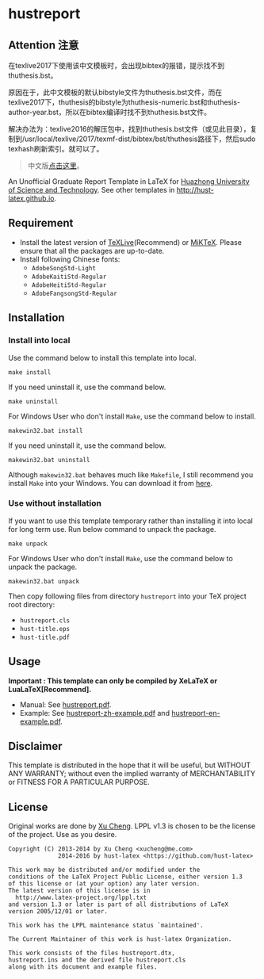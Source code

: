 hustreport
==========

## Attention 注意

在texlive2017下使用该中文模板时，会出现bibtex的报错，提示找不到thuthesis.bst。

原因在于，此中文模板的默认bibstyle文件为thuthesis.bst文件，而在texlive2017下，thuthesis的bibstyle为thuthesis-numeric.bst和thuthesis-author-year.bst，所以在bibtex编译时找不到thuthesis.bst文件。

解决办法为：texlive2016的解压包中，找到thuthesis.bst文件（或见此目录），复制到/usr/local/texlive/2017/texmf-dist/bibtex/bst/thuthesis路径下，然后sudo texhash刷新索引。就可以了。

>   中文版[点击这里](https://github.com/hust-latex/hustreport/blob/master/README.zh-cn.md)。

An Unofficial Graduate Report Template in LaTeX for [Huazhong University of Science and Technology](http://www.hust.edu.cn). See other templates in <http://hust-latex.github.io>.

## Requirement

* Install the latest version of [TeXLive](http://www.tug.org/texlive/)(Recommend) or [MiKTeX](http://miktex.org/). Please ensure that all the packages are up-to-date.
* Install following Chinese fonts:
    * `AdobeSongStd-Light`
    * `AdobeKaitiStd-Regular`
    * `AdobeHeitiStd-Regular`
    * `AdobeFangsongStd-Regular`

## Installation

### Install into local

Use the command below to install this template into local.
```
make install
```
If you need uninstall it, use the command below.
```
make uninstall
```

For Windows User who don't install `Make`, use the command below to install.
```
makewin32.bat install
```
If you need uninstall it, use the command below.
```
makewin32.bat uninstall
```
Although `makewin32.bat` behaves much like `Makefile`, I still recommend you install `Make` into your Windows. You can download it from [here](http://gnuwin32.sourceforge.net/packages/make.htm).

### Use without installation

If you want to use this template temporary rather than installing it into local for long term use. Run below command to unpack the package.
```
make unpack
```
For Windows User who don't install `Make`, use the command below to unpack the package.
```
makewin32.bat unpack
```
Then copy following files from directory `hustreport` into your TeX project root directory:
* `hustreport.cls`
* `hust-title.eps`
* `hust-title.pdf`

## Usage

**Important : This template can only be compiled by XeLaTeX or LuaLaTeX[Recommend].**

* Manual: See [hustreport.pdf](https://github.com/hust-latex/hustreport/raw/master/hustreport/hustreport.pdf).
* Example: See [hustreport-zh-example.pdf](https://github.com/hust-latex/hustreport/raw/master/hustreport/hustreport-zh-example.pdf) and [hustreport-en-example.pdf](https://github.com/hust-latex/hustreport/raw/master/hustreport/hustreport-en-example.pdf).

## Disclaimer

This template is distributed in the hope that it will be useful, but WITHOUT ANY WARRANTY; without even the implied warranty of MERCHANTABILITY or FITNESS FOR A PARTICULAR PURPOSE.

## License

Original works are done by [Xu Cheng](https://github.com/xu-cheng). LPPL v1.3 is chosen to be the license of the project. Use as you desire.
```
Copyright (C) 2013-2014 by Xu Cheng <xucheng@me.com>
              2014-2016 by hust-latex <https://github.com/hust-latex>

This work may be distributed and/or modified under the
conditions of the LaTeX Project Public License, either version 1.3
of this license or (at your option) any later version.
The latest version of this license is in
  http://www.latex-project.org/lppl.txt
and version 1.3 or later is part of all distributions of LaTeX
version 2005/12/01 or later.

This work has the LPPL maintenance status `maintained'.

The Current Maintainer of this work is hust-latex Organization.

This work consists of the files hustreport.dtx,
hustreport.ins and the derived file hustreport.cls 
along with its document and example files.
```

